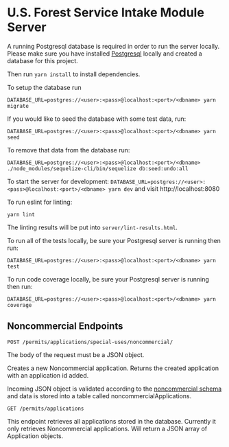 # U.S. Forest Service Intake Module Server

A running Postgresql database is required in order to run the server locally.  Please make sure you have installed [Postgresql](https://www.postgresql.org/) locally and created a database for this project.

Then run `yarn install` to install dependencies.

To setup the database run

`DATABASE_URL=postgres://<user>:<pass>@localhost:<port>/<dbname> yarn migrate`

If you would like to seed the database with some test data, run:

`DATABASE_URL=postgres://<user>:<pass>@localhost:<port>/<dbname> yarn seed`

To remove that data from the database run:

`DATABASE_URL=postgres://<user>:<pass>@localhost:<port>/<dbname> ./node_modules/sequelize-cli/bin/sequelize db:seed:undo:all`

To start the server for development: `DATABASE_URL=postgres://<user>:<pass>@localhost:<port>/<dbname> yarn dev` and visit http://localhost:8080

To run eslint for linting:

`yarn lint`

The linting results will be put into `server/lint-results.html`.

To run all of the tests locally, be sure your Postgresql server is running then run:

`DATABASE_URL=postgres://<user>:<pass>@localhost:<port>/<dbname> yarn test`

To run code coverage locally, be sure your Postgresql server is running then run:

`DATABASE_URL=postgres://<user>:<pass>@localhost:<port>/<dbname> yarn coverage`


## Noncommercial Endpoints

```POST /permits/applications/special-uses/noncommercial/```

The body of the request must be a JSON object.

Creates a new Noncommercial application.  Returns the created application with an application id added.

Incoming JSON object is validated according to the [noncommercial schema](noncommercial-schema.es6) and data is stored into a table called noncommercialApplications.

```GET /permits/applications```

This endpoint retrieves all applications stored in the database.  Currently it only retrieves Noncommercial applications.  Will return a JSON array of Application objects.

